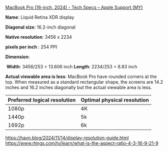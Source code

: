 [MacBook Pro (16-inch, 2024) - Tech Specs – Apple Support (MY)](https://support.apple.com/en-my/121554) 



**Name**: Liquid Retina XDR display

**Diagonal size**:  16.2-inch diagonal 

**Native resolution**:  3456 x 2234

**pixels per inch** :  254 PPI

**Dimension**: 

​	**Width**:  3456/253 = 13.606 inch
​	**Length**: 2234/253 = 8.83 inch

**Actual viewable area is less**:  MacBook Pro have rounded corners at the top. When measured as a standard rectangular shape, the screens are 14.2 inches and 16.2 inches diagonally but the actual viewable area is less.





| Preferred **logical resolution** | Optimal **physical resolution** |
|----------------------------------|-------------------------------|
| 1080p                            | 4K                          |
| 1440p                            | 5k                          |
| 1692p                            | 6k                          |

https://havn.blog/2024/11/14/display-resolution-guide.html
https://www.rtings.com/tv/learn/what-is-the-aspect-ratio-4-3-16-9-21-9